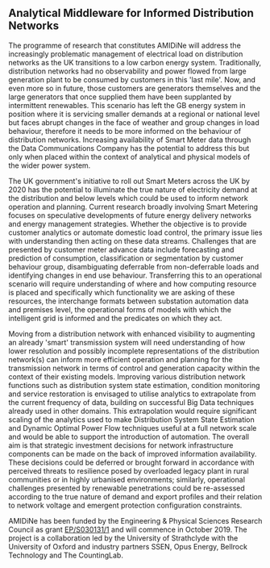 ## Analytical Middleware for Informed Distribution Networks

The programme of research that constitutes AMIDiNe will address the increasingly problematic management of electrical load on distribution networks as the UK transitions to a low carbon energy system. Traditionally, distribution networks had no observability and power flowed from large generation plant to be consumed by customers in this 'last mile'. Now, and even more so in future, those customers are generators themselves and the large generators that once supplied them have been supplanted by intermittent renewables. This scenario has left the GB energy system in position where it is servicing smaller demands at a regional or national level but faces abrupt changes in the face of weather and group changes in load behaviour, therefore it needs to be more informed on the behaviour of distribution networks. Increasing availability of Smart Meter data through the Data Communications Company has the potential to address this but only when placed within the context of analytical and physical models of the wider power system.

The UK government's initiative to roll out Smart Meters across the UK by 2020 has the potential to illuminate the true nature of electricity demand at the distribution and below levels which could be used to inform network operation and planning. Current research broadly involving Smart Metering focuses on speculative developments of future energy delivery networks and energy management strategies. Whether the objective is to provide customer analytics or automate domestic load control, the primary issue lies with understanding then acting on these data streams. Challenges that are presented by customer meter advance data include forecasting and prediction of consumption, classification or segmentation by customer behaviour group, disambiguating deferrable from non-deferrable loads and identifying changes in end use behaviour. Transferring this to an operational scenario will require understanding of where and how computing resource is placed and specifically which functionality we are asking of these resources, the interchange formats between substation automation data and premises level, the operational forms of models with which the intelligent grid is informed and the predicates on which they act.

Moving from a distribution network with enhanced visibility to augmenting an already 'smart' transmission system will need understanding of how lower resolution and possibly incomplete representations of the distribution network(s) can inform more efficient operation and planning for the transmission network in terms of control and generation capacity within the context of their existing models. Improving various distribution network functions such as distribution system state estimation, condition monitoring and service restoration is envisaged to utilise analytics to extrapolate from the current frequency of data, building on successful Big Data techniques already used in other domains. This extrapolation would require significant scaling of the analytics used to make Distribution System State Estimation and Dynamic Optimal Power Flow techniques useful at a full network scale and would be able to support the introduction of automation. The overall aim is that strategic investment decisions for network infrastructure components can be made on the back of improved information availability. These decisions could be deferred or brought forward in accordance with perceived threats to resilience posed by overloaded legacy plant in rural communities or in highly urbanised environments; similarly, operational challenges presented by renewable penetrations could be re-assessed according to the true nature of demand and export profiles and their relation to network voltage and emergent protection configuration constraints.

AMIDiNe has been funded by the Engineering & Physical Sciences Research Council as grant [EP/S030131/1](https://gow.epsrc.ukri.org/NGBOViewGrant.aspx?GrantRef=EP/S030131/1) and will commence in October 2019. The project is a collaboration led by the University of Strathclyde with the University of Oxford and industry partners SSEN, Opus Energy, Bellrock Technology and The CountingLab.
